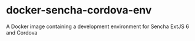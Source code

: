 # docker-sencha-cordova-env
A Docker image containing a development environment for Sencha ExtJS 6 and Cordova

